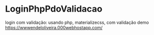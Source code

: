 # LoginPhpPdoValidacao
login com validação: usando php, materializecss, com validação 
demo
https://wwwendeloliveira.000webhostapp.com/
